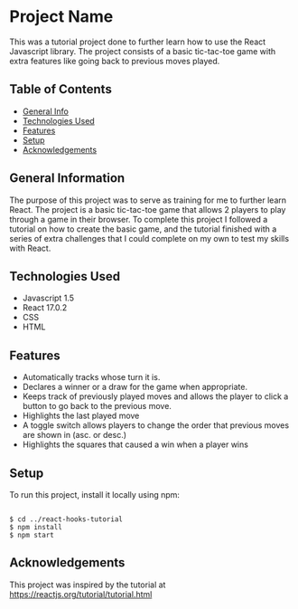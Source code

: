# Project Name
This was a tutorial project done to further learn how to use the React Javascript library. The project consists of a basic tic-tac-toe game with extra features like going back to previous moves played. 

## Table of Contents
* [General Info](#general-information)
* [Technologies Used](#technologies-used)
* [Features](#features)
* [Setup](#setup)
* [Acknowledgements](#acknowledgements)


## General Information
The purpose of this project was to serve as training for me to further learn React. The project is a basic tic-tac-toe game that allows 2 players to play through a game in their browser. To complete this project I followed a tutorial on how to create the basic game, and the tutorial finished with a series of extra challenges that I could complete on my own to test my skills with React.


## Technologies Used
* Javascript 1.5
* React 17.0.2
* CSS
* HTML


## Features
* Automatically tracks whose turn it is.
* Declares a winner or a draw for the game when appropriate.
* Keeps track of previously played moves and allows the player to click a button to go back to the previous move.
* Highlights the last played move
* A toggle switch allows players to change the order that previous moves are shown in (asc. or desc.)
* Highlights the squares that caused a win when a player wins


## Setup
To run this project, install it locally using npm:

~~~

$ cd ../react-hooks-tutorial
$ npm install
$ npm start

~~~


## Acknowledgements
This project was inspired by the tutorial at https://reactjs.org/tutorial/tutorial.html

